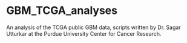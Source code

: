 # GBM_TCGA_analyses
An analysis of the TCGA public GBM data, scripts written by Dr. Sagar Utturkar at the Purdue University Center for Cancer Research.
